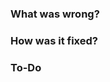 ### What was wrong?


### How was it fixed?


### To-Do

[//]: # (Stay ahead of things, add list items here!)
